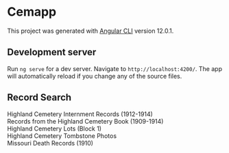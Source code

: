 # Cemapp

This project was generated with [Angular CLI](https://github.com/angular/angular-cli) version 12.0.1.

## Development server

Run `ng serve` for a dev server. Navigate to `http://localhost:4200/`. The app will automatically reload if you change any of the source files.

## Record Search

Highland Cemetery Internment Records (1912-1914)<br />
Records from the Highland Cemetery Book (1909-1914)<br />
Highland Cemetery Lots (Block 1)<br />
Highland Cemetery Tombstone Photos<br />
Missouri Death Records (1910)<br />
